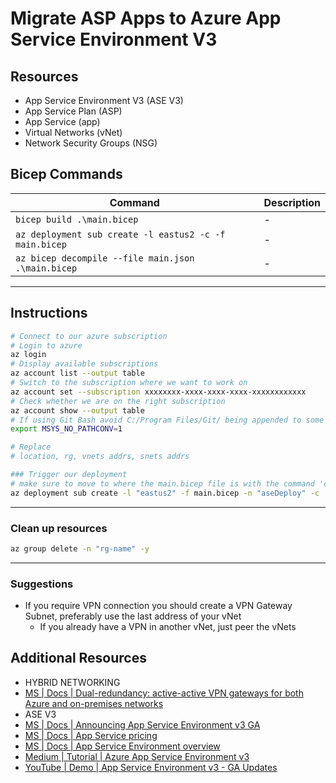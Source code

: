 # Migrate ASP Apps to Azure App Service Environment V3

## Resources

- App Service Environment V3 (ASE V3)
- App Service Plan (ASP)
- App Service (app)
- Virtual Networks (vNet)
- Network Security Groups (NSG)

## Bicep Commands

| Command                                                | Description |
| ------------------------------------------------------ | ----------- |
| `bicep build .\main.bicep`                             | -           |
| `az deployment sub create -l eastus2 -c -f main.bicep` | -           |
| `az bicep decompile --file main.json .\main.bicep`     | -           |

---

## Instructions

```bash
# Connect to our azure subscription
# Login to azure
az login
# Display available subscriptions
az account list --output table
# Switch to the subscription where we want to work on
az account set --subscription xxxxxxxx-xxxx-xxxx-xxxx-xxxxxxxxxxxx
# Check whether we are on the right subscription
az account show --output table
# If using Git Bash avoid C:/Program Files/Git/ being appended to some resources IDs
export MSYS_NO_PATHCONV=1

# Replace
# location, rg, vnets addrs, snets addrs

### Trigger our deployment
# make sure to move to where the main.bicep file is with the command 'cd'
az deployment sub create -l "eastus2" -f main.bicep -n "aseDeploy" -c
```

---

### Clean up resources

```bash
az group delete -n "rg-name" -y
```

---

### Suggestions

- If you require VPN connection you should create a VPN Gateway Subnet, preferably use the last address of your vNet
  - If you already have a VPN in another vNet, just peer the vNets

## Additional Resources

- HYBRID NETWORKING
- [MS | Docs | Dual-redundancy: active-active VPN gateways for both Azure and on-premises networks][1]
- ASE V3
- [MS | Docs | Announcing App Service Environment v3 GA][2]
- [MS | Docs | App Service pricing][3]
- [MS | Docs | App Service Environment overview][4]
- [Medium | Tutorial | Azure App Service Environment v3][5]
- [YouTube | Demo | App Service Environment v3 - GA Updates][6]

[1]: https://docs.microsoft.com/en-us/azure/vpn-gateway/vpn-gateway-highlyavailable#dual-redundancy-active-active-vpn-gateways-for-both-azure-and-on-premises-networks
[2]: https://techcommunity.microsoft.com/t5/apps-on-azure/announcing-app-service-environment-v3-ga/ba-p/2517990
[3]: https://azure.microsoft.com/en-us/pricing/details/app-service/windows/
[4]: https://docs.microsoft.com/en-us/azure/app-service/environment/overview
[5]: https://medium.com/rwiankowski/azure-app-service-environment-v3-f29dd991df9b
[6]: https://www.youtube.com/watch?v=mPkuKGA3lp0
